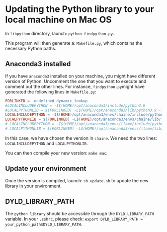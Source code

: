# Updating the Python library to your local machine on Mac OS

In `libpython` directory, launch: `python findpython.py`.

This program will then generate a: `Makefile.py`, which contains the necessary Python paths.

## Anaconda3 installed
If you have `anaconda3` installed on your machine, you might have different version of Python. Uncomment the one that you want to execute and comment out the other lines.
For instance, `findpython.py`might have generated the following lines in `Makefile.py`:

```Makefile
FORLINKED = -undefined dynamic_lookup
#LOCALINCLUDEPYTHON = -I$(HOME)/opt/anaconda3/include/python3.9
#LOCALPYTHONLIB = $(FORLINKED) -L$(HOME)/opt/anaconda3/lib/python3.9 -lpython3.9
LOCALINCLUDEPYTHON = -I$(HOME)/opt/anaconda3/envs/chaine/include/python3.11
LOCALPYTHONLIB = $(FORLINKED) -L$(HOME)/opt/anaconda3/envs/chaine/lib/ -lpython3.11
# LOCALINCLUDEPYTHON = -I$(HOME)/opt/anaconda3/envs/llame/include/python3.11
# LOCALPYTHONLIB = $(FORLINKED) -L$(HOME)/opt/anaconda3/envs/llame/lib/ -lpython3.11
```

In this case, we have chosen the version in `chaine`. We need the two lines: `LOCALINCLUDEPYTHON` and `LOCALPYTHONLIB`.

You can then compile your new version: `make mac`.

## Update your environment
Once the version is compiled, launch: `sh update.sh` to update the new library in your environment.

## DYLD_LIBRARY_PATH
The `python library` should be accessible through the `DYLD_LIBRARY_PATH` variable.
In your `.zshrc`, please check: `export DYLD_LIBRARY_PATH = your_python_path$DYLD_LIBRARY_PATH`.
